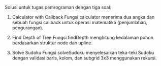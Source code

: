 Solusi untuk tugas pemrograman dengan tiga soal:

1. Calculator with Callback
Fungsi calculator menerima dua angka dan sebuah fungsi callback untuk operasi matematika (penjumlahan, pengurangan).

2. Find Depth of Tree
Fungsi findDepth menghitung kedalaman pohon berdasarkan struktur node dan upline.

3. Solve Sudoku
Fungsi solveSudoku menyelesaikan teka-teki Sudoku dengan validasi baris, kolom, dan subgrid 3x3 menggunakan rekursi.
